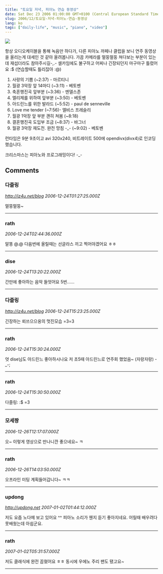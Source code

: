 ```yaml
---
title: "토요일 저녁, 피아노 연습 동영상"
date: Sat Dec 23 2006 01:00:00 GMT+0100 (Central European Standard Time)
slug: 2006/12/토요일-저녁-피아노-연습-동영상
lang: ko
tags: ["daily-life", "music", "piano", "video"]
---
```


![](/img/rath_piano_061223.jpg)

항상 오디오케이블을 통해 녹음만 하다가, 다른 피아노 까페나 클럽을 보니 
연주 동영상을 올리는게 대세인 것 같아 올려봅니다. 
가끔 카메라를 멀뚱멀뚱 쳐다보는 부분이 있는데 재섭더라도 참아주시길-,.-
셀카임에도 불구하고 어찌나 긴장되던지 마구마구 틀렸어요 :$ (연습할때도 틀리잖아 :@)

1. 사랑의 기쁨 (~2:37) - 마르티니
2. 월광 3악장 앞 14마디 (~3:11) - 베토벤
3. 축혼행진곡 앞부분 (~3:36) - 멘델스존
4. 엘리제를 위하여 앞부분 (~3:50) - 베토벤
5. 아드린느를 위한 발라드 (~5:52) - paul de senneville
6. Love me tender (~7:56)- 엘비스 프레슬리
7. 월광 1악장 앞 부분 괜히 쳐봄 (~8:18)
8. 결혼행진곡 도입부 조금 (~8:37) - 바그너
9. 월광 3악장 재도전. 완전 망침 -_- (~9:02) - 베토벤

런타임은 9분 9초이고 avi 320x240, 비트레이트 500에 opendivx(divx4)로 인코딩했습니다.

크리스마스는 피아노와 프로그래밍이다! -_-

## Comments

### 다즐링
*http://iz4u.net/blog*
*2006-12-24T01:27:25.000Z*

멀뚱멀뚱~

---

### rath
*2006-12-24T02:44:36.000Z*

말똥 @.@ 다음번에 올릴때는 선글라스 끼고 찍어야겠어요 ㅎㅎ

---

### dise
*2006-12-24T13:20:22.000Z*

간만에 좋아하는 음악 들엇어요 5번......

---

### 다즐링
*http://iz4u.net/blog*
*2006-12-24T15:23:25.000Z*

긴장하는 뢰쓰으으옹의 멋진모습 =3=3

---

### rath
*2006-12-24T15:30:24.000Z*

엇 dise님도 아드린느 좋아하시나요
저 초5때 아드린느로 연주회 했었음~ (자랑자랑) -_-;

---

### rath
*2006-12-24T15:30:50.000Z*

다즐링: :$ =3

---

### 모세짱
*2006-12-26T12:17:07.000Z*

오~ 이렇게 영상으로 만나니깐 좋으네요~ ㅋ

---

### rath
*2006-12-26T14:03:50.000Z*

오프라인 미팅 계획들어갑니다~ ㅋㅋ

---

### updong
*http://updong.net*
*2007-01-02T01:44:12.000Z*

저도 요즘 노다메 보고 있어요 ^^ 피아노 소리가 웬지 듣기 좋아지네요.
어릴때 배우려다 못배웠는데 아쉽군요.

---

### rath
*2007-01-02T05:31:57.000Z*

저도 클래식에 완전 꼽혔어요 ㅎㅎ
동시에 우에노 주리 팬도 됐고요~

---

